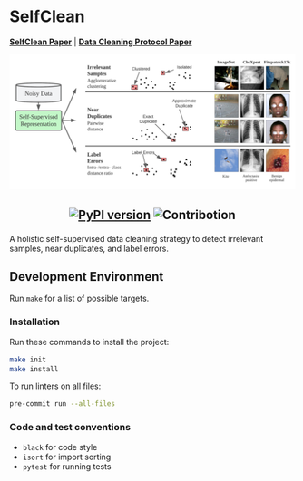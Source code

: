# SelfClean

[**SelfClean Paper**](https://arxiv.org/abs/2305.17048) | [**Data Cleaning Protocol Paper**](https://arxiv.org/abs/2309.06961)

<p align="center">
  <img src="https://github.com/Digital-Dermatology/SelfClean/raw/main/assets/SelfClean_Teaser.png">
</p>

<h2 align="center">

[![PyPI version](https://badge.fury.io/py/selfclean.svg)](https://badge.fury.io/py/selfclean)
![Contribotion](https://img.shields.io/badge/Contribution-Welcome-brightgreen)

</h2>

A holistic self-supervised data cleaning strategy to detect irrelevant samples, near duplicates, and label errors.

## Development Environment
Run `make` for a list of possible targets.

### Installation
Run these commands to install the project:
```bash
make init
make install
```

To run linters on all files:
```bash
pre-commit run --all-files
```

### Code and test conventions
- `black` for code style
- `isort` for import sorting
- `pytest` for running tests
